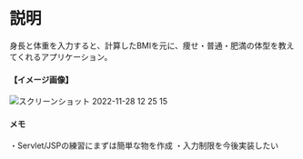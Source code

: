 # 説明

身長と体重を入力すると、計算したBMIを元に、痩せ・普通・肥満の体型を教えてくれるアプリケーション。



#### 【イメージ画像】
![スクリーンショット 2022-11-28 12 25 15](https://user-images.githubusercontent.com/112692236/204187135-5a808292-e641-49db-a626-34ef6955debe.png)
#### メモ
・Servlet/JSPの練習にまずは簡単な物を作成
・入力制限を今後実装したい
